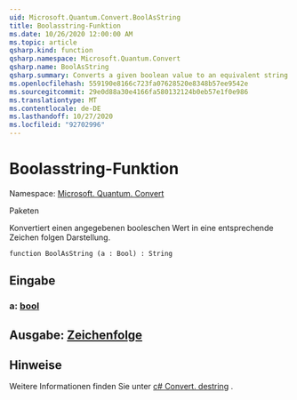 ```yaml
---
uid: Microsoft.Quantum.Convert.BoolAsString
title: Boolasstring-Funktion
ms.date: 10/26/2020 12:00:00 AM
ms.topic: article
qsharp.kind: function
qsharp.namespace: Microsoft.Quantum.Convert
qsharp.name: BoolAsString
qsharp.summary: Converts a given boolean value to an equivalent string representation.
ms.openlocfilehash: 559190e8166c723fa07628520e8348b57ee9542e
ms.sourcegitcommit: 29e0d88a30e4166fa580132124b0eb57e1f0e986
ms.translationtype: MT
ms.contentlocale: de-DE
ms.lasthandoff: 10/27/2020
ms.locfileid: "92702996"
---
```

# <a name="boolasstring-function"></a>Boolasstring-Funktion

Namespace: [Microsoft. Quantum. Convert](xref:Microsoft.Quantum.Convert)

Paketen [](https://nuget.org/packages/)


Konvertiert einen angegebenen booleschen Wert in eine entsprechende Zeichen folgen Darstellung.

```qsharp
function BoolAsString (a : Bool) : String
```


## <a name="input"></a>Eingabe

### <a name="a--bool"></a>a: [bool](xref:microsoft.quantum.lang-ref.bool)





## <a name="output--string"></a>Ausgabe: [Zeichenfolge](xref:microsoft.quantum.lang-ref.string)



## <a name="remarks"></a>Hinweise

Weitere Informationen finden Sie unter [c# Convert. destring](https://docs.microsoft.com/dotnet/api/system.convert.tostring?view=netframework-4.7.1#System_Convert_ToString_System_Boolean_) .